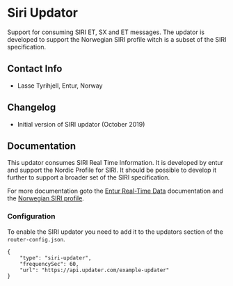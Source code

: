 # Siri Updator
Support for consuming SIRI ET, SX and ET messages. The updator is developed to support the Norwegian SIRI profile witch is a subset of the SIRI specification. 

## Contact Info
- Lasse Tyrihjell, Entur, Norway


## Changelog
- Initial version of SIRI updator (October 2019)


## Documentation
This updator consumes SIRI Real Time Information. It is developed by entur and support the Nordic 
Profile for SIRI. It should be possible to develop it further to support a broader set of the 
SIRI specification.

For more documentation goto the [Entur Real-Time Data](https://developer.entur.org/pages-real-time-intro) documentation and the [Norwegian SIRI profile](https://enturas.atlassian.net/wiki/spaces/PUBLIC/pages/637370420/Norwegian+SIRI+profile).

 
### Configuration
To enable the SIRI updator you need to add it to the updators section of the `router-config.json`.

```
{
    "type": "siri-updater",
    "frequencySec": 60,
    "url": "https://api.updater.com/example-updater"
}
```

